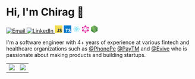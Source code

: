 # Hi, I'm Chirag 👋
<a target="_blank" href="mailto:cc7083@nyu.edu" target="_blank">
<img alt="Email" src="https://img.shields.io/badge/Email-0078D4.svg?&style=for-the-badge&logo=Microsoft-Outlook&logoColor=white" />
</a>
<a target="_blank" href="https://linkedin.com/in/chiragchopra7" target="_blank">
<img alt="LinkedIn" src="https://img.shields.io/badge/LinkedIn-0077B5.svg?&style=for-the-badge&logo=linkedin&logoColor=white" />
</a>
<code><img height="20" alt="javascript" src="https://raw.githubusercontent.com/github/explore/80688e429a7d4ef2fca1e82350fe8e3517d3494d/topics/javascript/javascript.png"></code>
<code><img height="20" alt="typescript" src="https://raw.githubusercontent.com/github/explore/80688e429a7d4ef2fca1e82350fe8e3517d3494d/topics/typescript/typescript.png"></code>
<code><img height="20" alt="react" src="https://raw.githubusercontent.com/github/explore/80688e429a7d4ef2fca1e82350fe8e3517d3494d/topics/react/react.png"></code>
<code><img height="20" alt="graphql" src="https://raw.githubusercontent.com/github/explore/5c058a388828bb5fde0bcafd4bc867b5bb3f26f3/topics/graphql/graphql.png"></code>
<code><img height="20" alt="nodejs" src="https://raw.githubusercontent.com/github/explore/80688e429a7d4ef2fca1e82350fe8e3517d3494d/topics/nodejs/nodejs.png"></code>   

<p>
   I'm a software engineer with 4+ years of experience at various fintech and healthcare organizations such as <a href="https://www.phonepe.com/">@PhonePe</a> <a href="https://paytm.com/">@PayTM</a> and <a href="https://goevive.com">@Evive</a> who is passionate about making products and building startups.
</p>
<table width="100%">
  <tr>
    <td>
<img height="180em" src="https://github-readme-stats.vercel.app/api?username=chiragchoprawork&show_icons=true&hide_border=true" /> </td>
 <td> <img height="180em" src="https://github-readme-stats.vercel.app/api/top-langs/?username=chiragchoprawork&show_icons=true&hide_border=true&layout=compact&langs_count=8"/> </td>
  </tr>
 <table>
  
